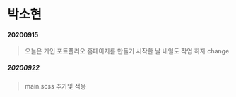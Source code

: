 # 박소현

#### 20200915
>오늘은  개인 포트폴리오 홈페이지를 만들기 시작한 날
>내일도 작업 하자
>change

##### 20200922
> main.scss  추가및 적용